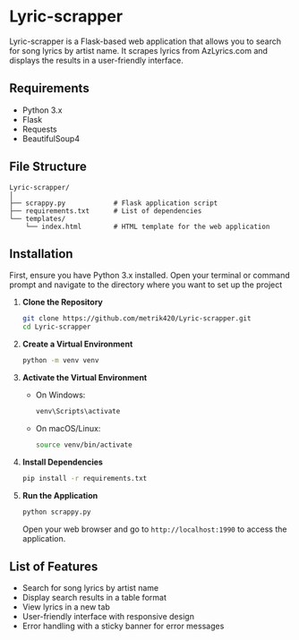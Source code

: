 # Lyric-scrapper

Lyric-scrapper is a Flask-based web application that allows you to search for song lyrics by artist name. It scrapes lyrics from AzLyrics.com and displays the results in a user-friendly interface.

## Requirements

- Python 3.x
- Flask
- Requests
- BeautifulSoup4

## File Structure

```
Lyric-scrapper/
│
├── scrappy.py            # Flask application script
├── requirements.txt      # List of dependencies
└── templates/
    └── index.html        # HTML template for the web application
```

## Installation

First, ensure you have Python 3.x installed. Open your terminal or command prompt and navigate to the directory where you want to set up the project

1. **Clone the Repository**

   ```bash
   git clone https://github.com/metrik420/Lyric-scrapper.git
   cd Lyric-scrapper
   ```

2. **Create a Virtual Environment**

   ```bash
   python -m venv venv
   ```

3. **Activate the Virtual Environment**

   - On Windows:

     ```bash
     venv\Scripts\activate
     ```

   - On macOS/Linux:

     ```bash
     source venv/bin/activate
     ```

4. **Install Dependencies**

   ```bash
   pip install -r requirements.txt
   ```

5. **Run the Application**

   ```bash
   python scrappy.py
   ```

   Open your web browser and go to `http://localhost:1990` to access the application.

## List of Features

- Search for song lyrics by artist name
- Display search results in a table format
- View lyrics in a new tab
- User-friendly interface with responsive design
- Error handling with a sticky banner for error messages

